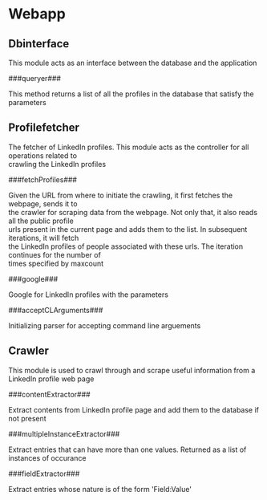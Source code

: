 
Webapp
======


Dbinterface
-----------

This module acts as an interface between the database and the application  

###queryer###

This method returns a list of all the profiles in the database that satisfy the parameters  

Profilefetcher
--------------

The fetcher of LinkedIn profiles. This module acts as the controller for all operations related to   
crawling the LinkedIn profiles  

###fetchProfiles###

Given the URL from where to initiate the crawling, it first fetches the webpage, sends it to  
    the crawler for scraping data from the webpage. Not only that, it also reads all the public profile  
    urls present in the current page and adds them to the list. In subsequent iterations, it will fetch  
    the LinkedIn profiles of people associated with these urls. The iteration continues for the number of  
    times specified by maxcount  

###google###

Google for LinkedIn profiles with the parameters  

###acceptCLArguments###

Initializing parser for accepting command line arguements  

Crawler
-------

This module is used to crawl through and scrape useful information from a LinkedIn profile web page  

###contentExtractor###

Extract contents from LinkedIn profile page and add them to the database if not present  

###multipleInstanceExtractor###

Extract entries that can have more than one values. Returned as a list of instances of occurance  

###fieldExtractor###

Extract entries whose nature is of the form 'Field:Value'  
